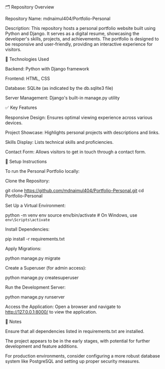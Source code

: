 🗂️ Repository Overview

Repository Name: mdnaimul404/Portfolio-Personal

Description:
This repository hosts a personal portfolio website built using Python and Django. It serves as a digital resume, showcasing the developer's skills, projects, and achievements. The portfolio is designed to be responsive and user-friendly, providing an interactive experience for visitors.

🧰 Technologies Used

Backend: Python with Django framework

Frontend: HTML, CSS

Database: SQLite (as indicated by the db.sqlite3 file)

Server Management: Django's built-in manage.py utility

✅ Key Features

Responsive Design: Ensures optimal viewing experience across various devices.

Project Showcase: Highlights personal projects with descriptions and links.

Skills Display: Lists technical skills and proficiencies.

Contact Form: Allows visitors to get in touch through a contact form.

🔧 Setup Instructions

To run the Personal Portfolio locally:

Clone the Repository:

git clone https://github.com/mdnaimul404/Portfolio-Personal.git
cd Portfolio-Personal


Set Up a Virtual Environment:

python -m venv env
source env/bin/activate  # On Windows, use `env\Scripts\activate`


Install Dependencies:

pip install -r requirements.txt


Apply Migrations:

python manage.py migrate


Create a Superuser (for admin access):

python manage.py createsuperuser


Run the Development Server:

python manage.py runserver


Access the Application:
Open a browser and navigate to http://127.0.0.1:8000/ to view the application.

📌 Notes

Ensure that all dependencies listed in requirements.txt are installed.

The project appears to be in the early stages, with potential for further development and feature additions.

For production environments, consider configuring a more robust database system like PostgreSQL and setting up proper security measures.
